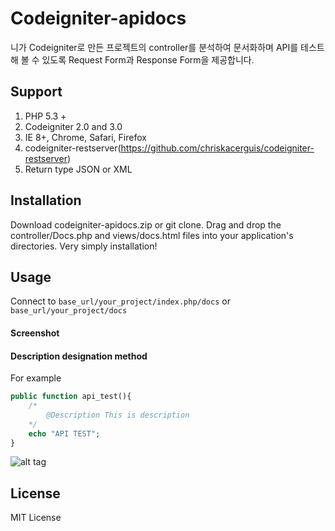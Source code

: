 # Codeigniter-apidocs

니가 Codeigniter로 만든 프로젝트의 controller를 분석하여 문서화하며 API를 테스트 해 볼 수 있도록 Request Form과 Response Form을 제공합니다.

## Support

1. PHP 5.3 +
2. Codeigniter 2.0 and 3.0
3. IE 8+, Chrome, Safari, Firefox
4. codeigniter-restserver(https://github.com/chriskacerguis/codeigniter-restserver)
5. Return type JSON or XML

## Installation

Download codeigniter-apidocs.zip or git clone. Drag and drop the controller/Docs.php and views/docs.html files into your application's directories. 
Very simply installation!

## Usage

Connect to `base_url/your_project/index.php/docs` or `base_url/your_project/docs`

#### Screenshot



#### Description designation method

For example
```php
public function api_test(){
	/*
		@Description This is description 
	*/
	echo "API TEST";
}
```

![alt tag](https://cdn.rawgit.com/myartame/codeigniter-apidocs/develop/assets/img/description_screenshot.png)

## License

MIT License